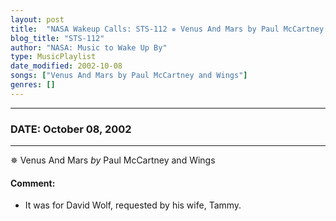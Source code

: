 ```yaml
---
layout: post
title:  "NASA Wakeup Calls: STS-112 ✵ Venus And Mars by Paul McCartney and Wings ✫ October 08, 2002"
blog_title: "STS-112"
author: "NASA: Music to Wake Up By"
type: MusicPlaylist
date_modified: 2002-10-08
songs: ["Venus And Mars by Paul McCartney and Wings"]
genres: []
---
```


----
### DATE: October 08, 2002
----
✵ Venus And Mars *by* Paul McCartney and Wings  

#### Comment:
* It was for David Wolf, requested by his wife, Tammy.



<br/>
<center>
	<a target="_blank"
	   href="https://twitter.com/intent/tweet?hashtags=Space,NASA,Playlist,NASAWakeupCalls,SpaceProgram&text=🚀 {{ page.author}}, '{{ page.songs.first }}' {{ page.title }}, {{ site.url }}{{ page.url }}&via=nasawakeupcalls"><i class="fab fa-twitter" title="Tweet this page" alt="Tweet this page" style="font-size: 1.3em;"></i></a>
	&nbsp; 	<i class="fas fa-user-astronaut" style="font-size: 1.5em;"></i> &nbsp;
    <a id="custom_amazon_link"
       type="amzn" search="#"
       category="popular music">
    <i class="fab fa-amazon" style="font-size: 1.3em;"></i></a>
</center>

<!-- Randomly resolve an individual entry from a song array -->
<script src="/assets/javascript/seedrandom.min.js"></script>
<script>
  var wake_me_up = ["Venus And Mars by Paul McCartney and Wings"];
  var prng = new Math.seedrandom();
  function randomSong() {
    song = wake_me_up[Math.floor(Math.random() * wake_me_up.length)];
    var amazon_link = document.getElementById("custom_amazon_link");
    amazon_link.setAttribute("search", song);
  }
  window.onload = randomSong();
</script>
